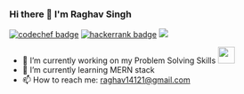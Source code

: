 ### Hi there 👋 I'm Raghav Singh

[![codechef badge](https://img.shields.io/badge/raghu_11-30302f?style=flat&logo=codechef)](https://www.codechef.com/users/raghu_11)
[![hackerrank badge](https://img.shields.io/badge/raghu_14-30302f?style=flat&logo=hackerrank)](https://www.hackerrank.com/raghu_14)
[![](https://img.shields.io/badge/raghu_11?logo=leetcode)](https://leetcode.com/raghu_11/)


- 🔭 I’m currently working on my Problem Solving Skills <img src="https://media.giphy.com/media/WUlplcMpOCEmTGBtBW/giphy.gif" width="30">
- 🌱 I’m currently learning MERN stack
- 📫 How to reach me: raghav14121@gmail.com


